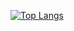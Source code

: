 
[![Top Langs](https://github-readme-stats.vercel.app/api/top-langs/?username=dogukansahil&layout=compact&langs_count=8&hide=java,html&bg_color=212428&text_color=46B04D&title_color=46B04D&icon_color=46B04D)](https://github.com/anuraghazra/github-readme-stats)
